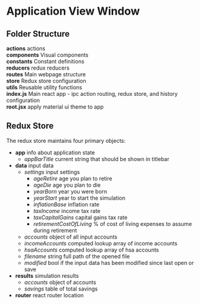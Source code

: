 # Application View Window

## Folder Structure

**actions** actions  
**components** Visual components  
**constants** Constant definitions  
**reducers** redux reducers  
**routes** Main webpage structure  
**store** Redux store configuration  
**utils** Reusable utility functions  
**index.js** Main react app - ipc action routing, redux store, and history configuration  
**root.jsx** apply material ui theme to app

## Redux Store
The redux store maintains four primary objects:  

* **app** info about application state
  * *appBarTitle* current string that should be shown in titlebar
* **data** input data
  * *settings* input settings
    * *ageRetire* age you plan to retire
    * *ageDie* age you plan to die
    * *yearBorn* year you were born
    * *yearStart* year to start the simulation
    * *inflationBase* inflation rate
    * *taxIncome* income tax rate
    * *taxCapitalGains* capital gains tax rate
    * *retirementCostOfLiving* % of cost of living expenses to assume during retirement
  * *accounts* object of all input accounts
  * *incomeAccounts* computed lookup array of income accounts
  * *hsaAccounts* computed lookup array of hsa accounts
  * *filename* string full path of the opened file
  * *modified* bool if the input data has been modified since last open or save
* **results** simulation results
  * *accounts* object of accounts
  * *savings* table of total savings
* **router** react router location
